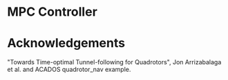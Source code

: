 # MPC Controller

# Acknowledgements
"Towards Time-optimal Tunnel-following for Quadrotors", Jon Arrizabalaga et al. and ACADOS quadrotor_nav example.